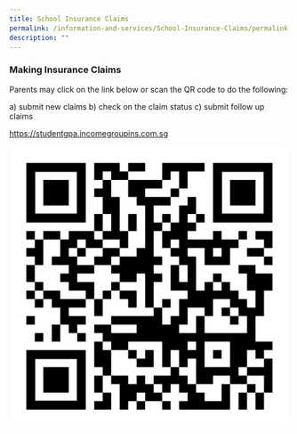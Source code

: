 ```yaml
---
title: School Insurance Claims
permalink: /information-and-services/School-Insurance-Claims/permalink
description: ""
---
```

### Making Insurance Claims

Parents may click on the link below or scan the QR code to do the following:

a) submit new claims
b) check on the claim status
c) submit follow up claims


https://studentgpa.incomegroupins.com.sg


![School Insurance Claims 2022](/images/School%20Insurance%20Claims%202022.png)





